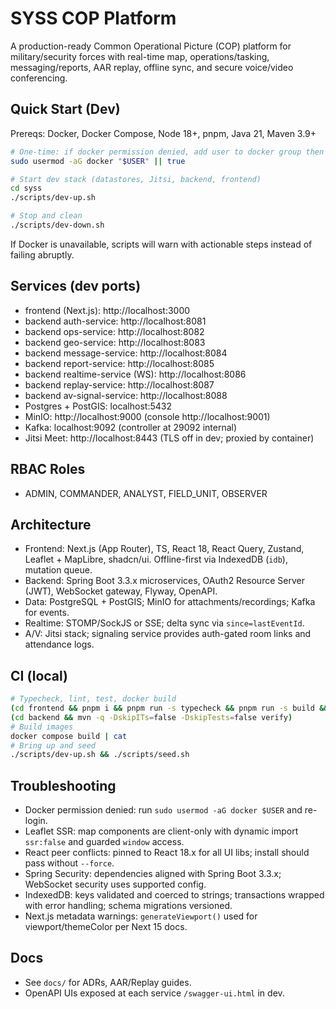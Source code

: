 # SYSS COP Platform

A production-ready Common Operational Picture (COP) platform for military/security forces with real-time map, operations/tasking, messaging/reports, AAR replay, offline sync, and secure voice/video conferencing.

## Quick Start (Dev)

Prereqs: Docker, Docker Compose, Node 18+, pnpm, Java 21, Maven 3.9+

```bash
# One-time: if docker permission denied, add user to docker group then re-login
sudo usermod -aG docker "$USER" || true

# Start dev stack (datastores, Jitsi, backend, frontend)
cd syss
./scripts/dev-up.sh

# Stop and clean
./scripts/dev-down.sh
```

If Docker is unavailable, scripts will warn with actionable steps instead of failing abruptly.

## Services (dev ports)

- frontend (Next.js): http://localhost:3000
- backend auth-service: http://localhost:8081
- backend ops-service: http://localhost:8082
- backend geo-service: http://localhost:8083
- backend message-service: http://localhost:8084
- backend report-service: http://localhost:8085
- backend realtime-service (WS): http://localhost:8086
- backend replay-service: http://localhost:8087
- backend av-signal-service: http://localhost:8088
- Postgres + PostGIS: localhost:5432
- MinIO: http://localhost:9000 (console http://localhost:9001)
- Kafka: localhost:9092 (controller at 29092 internal)
- Jitsi Meet: http://localhost:8443 (TLS off in dev; proxied by container)

## RBAC Roles

- ADMIN, COMMANDER, ANALYST, FIELD_UNIT, OBSERVER

## Architecture

- Frontend: Next.js (App Router), TS, React 18, React Query, Zustand, Leaflet + MapLibre, shadcn/ui. Offline-first via IndexedDB (`idb`), mutation queue.
- Backend: Spring Boot 3.3.x microservices, OAuth2 Resource Server (JWT), WebSocket gateway, Flyway, OpenAPI.
- Data: PostgreSQL + PostGIS; MinIO for attachments/recordings; Kafka for events.
- Realtime: STOMP/SockJS or SSE; delta sync via `since=lastEventId`.
- A/V: Jitsi stack; signaling service provides auth-gated room links and attendance logs.

## CI (local)

```bash
# Typecheck, lint, test, docker build
(cd frontend && pnpm i && pnpm run -s typecheck && pnpm run -s build && pnpm run -s test)
(cd backend && mvn -q -DskipITs=false -DskipTests=false verify)
# Build images
docker compose build | cat
# Bring up and seed
./scripts/dev-up.sh && ./scripts/seed.sh
```

## Troubleshooting

- Docker permission denied: run `sudo usermod -aG docker $USER` and re-login.
- Leaflet SSR: map components are client-only with dynamic import `ssr:false` and guarded `window` access.
- React peer conflicts: pinned to React 18.x for all UI libs; install should pass without `--force`.
- Spring Security: dependencies aligned with Spring Boot 3.3.x; WebSocket security uses supported config.
- IndexedDB: keys validated and coerced to strings; transactions wrapped with error handling; schema migrations versioned.
- Next.js metadata warnings: `generateViewport()` used for viewport/themeColor per Next 15 docs.

## Docs

- See `docs/` for ADRs, AAR/Replay guides.
- OpenAPI UIs exposed at each service `/swagger-ui.html` in dev.